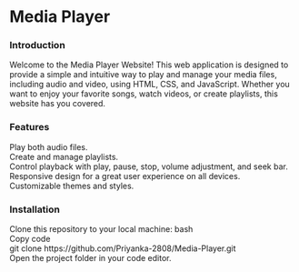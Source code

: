 <h1>Media Player</h1>

<h3>Introduction</h3>
Welcome to the Media Player Website! This web application is designed to provide a simple and intuitive way to play and manage your media files, including audio and video, using HTML, CSS, and JavaScript. Whether you want to enjoy your favorite songs, watch videos, or create playlists, this website has you covered.

<h3>Features</h3>
Play both audio files.<br>
Create and manage playlists.<br>
Control playback with play, pause, stop, volume adjustment, and seek bar.<br>
Responsive design for a great user experience on all devices.<br>
Customizable themes and styles.<br>

<h3>Installation</h3>
Clone this repository to your local machine:
bash<br>
Copy code<br>
git clone https://github.com/Priyanka-2808/Media-Player.git<br>
Open the project folder in your code editor.
